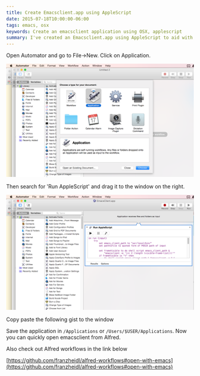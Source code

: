 ```yaml
---
title: Create Emacsclient.app using AppleScript
date: 2015-07-18T10:00:00-06:00
tags: emacs, osx
keywords: Create an emacsclient application using OSX, applescript
summary: I've created an Emacsclient.app using AppleScript to aid with my Alfred workflow ...
---
```


Open Automator and go to File->New. Click on Application.

![](images/emacsclient1.png)

Then search for 'Run AppleScript' and drag it to the window on the right.

![](images/emacsclient2.png)

Copy paste the following gist to the window

<script src="https://gist.github.com/kdheepak/9e287b937edb2509eab9.js"></script>

Save the application in `/Applications` or `/Users/$USER/Applications`. Now you can
quickly open emacsclient from Alfred.

Also check out Alfred workflows in the link below

[https://github.com/franzheidl/alfred-workflows#open-with-emacs](https://github.com/franzheidl/alfred-workflows#open-with-emacs)
